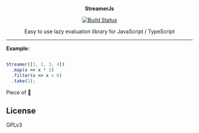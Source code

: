 <div align="center">

<b>StreamerJs</b>
</br>

[![Build Status](https://travis-ci.org/streamerjs/streamerjs.svg?branch=master)](https://travis-ci.org/streamerjs/streamerjs)

Easy to use lazy evaluation library for JavaScript / TypeScript

<hr></hr>
</div>

**Example:** 

```js

Streamer([1, 2, 3, 4])
  .map(x => x * 2)
  .filter(x => x > 6)
  .take(2);
```

Piece of :cake:

## License

GPLv3
